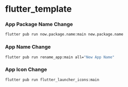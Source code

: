 # flutter_template

### App Package Name Change
```bash
flutter pub run now.package.name:main new.package.name
```

### App Name Change
```bash
flutter pub run rename_app:main all="New App Name"
```

### App Icon Change
```bash
flutter pub run flutter_launcher_icons:main
```

